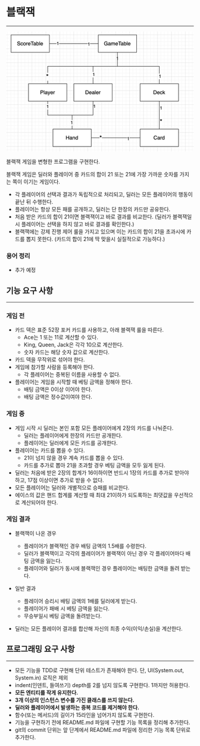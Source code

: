 # 블랙잭

---
![img.png](img.png)

블랙잭 게임을 변형한 프로그램을 구현한다. 

블랙잭 게임은 딜러와 플레이어 중 카드의 합이 21 또는 21에 가장 가까운 숫자를 가지는 쪽이 이기는 게임이다.
 - 각 플레이어의 선택과 결과가 독립적으로 처리되고, 딜러는 모든 플레이어의 행동이 끝난 뒤 수행한다.
 - 플레이어는 항상 모든 패를 공개하고, 딜러는 단 한장의 카드만 공유한다.
 - 처음 받은 카드의 합이 21이면 블랙잭이고 바로 결과를 비교한다. (딜러가 블랙잭일시 플레이어는 선택을 하지 않고 바로 결과를 확인한다.)
 - 블랙잭에는 강제 진행 제어 룰을 가지고 있으며 이는 카드의 합이 21을 초과시에 카드를 뽑지 못한다. (카드의 합이 21에 딱 맞을시 실질적으로 가능하다.)

### 용어 정리
 - 추가 예정

## 기능 요구 사항

---
 ### 게임 전
 - 카드 덱은 표준 52장 포커 카드를 사용하고, 아래 블랙잭 룰을 따른다.
    - Ace는 1 또는 11로 계산할 수 있다.
    - King, Queen, Jack은 각각 10으로 계산한다.
    - 숫자 카드는 해당 숫자 값으로 계산한다.
 - 카드 덱을 무작위로 섞어야 한다.
 - 게임에 참가할 사람을 등록해야 한다.
   - 각 플레이어는 중복된 이름을 사용할 수 없다.
 - 플레이어는 게임을 시작할 때 베팅 금액을 정해야 한다.
   - 배팅 금액은 0이상 이어야 한다.
   - 배팅 금액은 정수값이여야 한다.
   
 ### 게임 중
 - 게임 시작 시 딜러는 본인 포함 모든 플레이어에게 2장의 카드를 나눠준다.
   - 딜러는 플레이어에게 한장의 카드만 공개한다. 
   - 플레이어는 딜러에게 모든 카드를 공개한다.
 - 플레이어는 카드를 뽑을 수 있다.
    - 21이 넘지 않을 경우 계속 카드를 뽑을 수 있다.
    - 카드를 추가로 뽑아 21을 초과할 경우 베팅 금액을 모두 잃게 된다.
 - 딜러는 처음에 받은 2장의 합계가 16이하이면 반드시 1장의 카드를 추가로 받아야 하고, 17점 이상이면 추가로 받을 수 없다.
 - 모든 플레이어는 딜러와 개별적으로 승패를 비교한다.
 - 에이스의 값은 핸드 합계를 계산할 때 최대 21이하가 되도록하는 최댓값을 우선적으로 계산되어야 한다.

 ### 게임 결과
- 블랙잭이 나온 경우 
   - 플레이어가 블랙잭인 경우 배팅 금액의 1.5배를 수령한다.
   - 딜러가 블랙잭이고 각각의 플레이어가 블랙잭이 아닌 경우 각 플레이어마다 배팅 금액을 잃는다.
   - 플레이어와 딜러가 동시에 블랙잭인 경우 플레이어는 배팅한 금액을 돌려 받는다.
- 일반 결과
   - 플레이어 승리시 배팅 금액의 1배를 딜러에게 받는다.
   - 플레이어가 패배 시 베팅 금액을 잃는다.
   - 무승부일시 베팅 금액을 돌려받는다.
  
- 딜러는 모든 플레이어 결과를 합산해 자신의 최종 수익(이익/손실)을 계산한다.

## 프로그래밍 요구 사항

---

- 모든 기능을 TDD로 구현해 단위 테스트가 존재해야 한다. 단, UI(System.out, System.in) 로직은 제외
- indent(인덴트, 들여쓰기) depth를 2를 넘지 않도록 구현한다. 1까지만 허용한다.
- **모든 엔티티를 작게 유지한다.**
- **3개 이상의 인스턴스 변수를 가진 클래스를 쓰지 않는다.**
- **딜러와 플레이어에서 발생하는 중복 코드를 제거해야 한다.**
- 함수(또는 메서드)의 길이가 15라인을 넘어가지 않도록 구현한다.
- 기능을 구현하기 전에 README.md 파일에 구현할 기능 목록을 정리해 추가한다.
- git의 commit 단위는 앞 단계에서 README.md 파일에 정리한 기능 목록 단위로 추가한다.